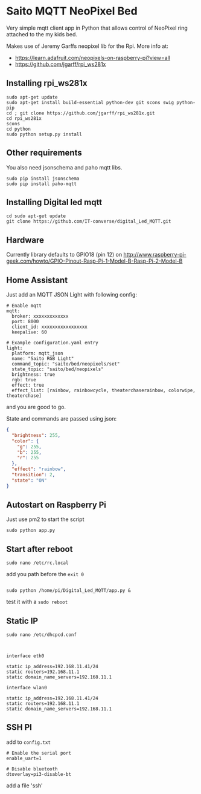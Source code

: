 # Saito MQTT NeoPixel Bed

Very simple mqtt client app in Python that allows control of NeoPixel ring
attached to the my kids bed.

Makes use of Jeremy Garffs neopixel lib for the Rpi. More info at:

* https://learn.adafruit.com/neopixels-on-raspberry-pi?view=all
* https://github.com/jgarff/rpi_ws281x

## Installing rpi_ws281x

```shell
sudo apt-get update
sudo apt-get install build-essential python-dev git scons swig python-pip
cd ; git clone https://github.com/jgarff/rpi_ws281x.git
cd rpi_ws281x
scons
cd python
sudo python setup.py install
```


## Other requirements

You also need jsonschema and paho mqtt libs.

```shell
sudo pip install jsonschema
sudo pip install paho-mqtt
```


## Installing Digital led mqtt

```shell
cd sudo apt-get update
git clone https://github.com/IT-converse/digital_Led_MQTT.git
```


## Hardware

Currently library defaults to GPIO18 (pin 12) on http://www.raspberry-pi-geek.com/howto/GPIO-Pinout-Rasp-Pi-1-Model-B-Rasp-Pi-2-Model-B

## Home Assistant

Just add an MQTT JSON Light with following config:

```
# Enable mqtt
mqtt:
  broker: xxxxxxxxxxxxx
  port: 8000
  client_id: xxxxxxxxxxxxxxxxx
  keepalive: 60

# Example configuration.yaml entry
light:
  platform: mqtt_json
  name: "Saito RGB Light"
  command_topic: "saito/bed/neopixels/set"
  state_topic: "saito/bed/neopixels"
  brightness: true
  rgb: true
  effect: true
  effect_list: [rainbow, rainbowcycle, theaterchaserainbow, colorwipe, theaterchase]
```

and you are good to go.

State and commands are passed using json:

```json
{
  "brightness": 255,
  "color": {
    "g": 255,
    "b": 255,
    "r": 255
  },
  "effect": "rainbow",
  "transition": 2,
  "state": "ON"
}
```

## Autostart on Raspberry Pi

Just use pm2 to start the script

```shell
sudo python app.py
```

## Start after reboot

```shell
sudo nano /etc/rc.local
```

add you path before the `exit 0`

```shell

sudo python /home/pi/Digital_Led_MQTT/app.py &

```

test it with a `sudo reboot`



## Static IP

```shell
sudo nano /etc/dhcpcd.conf
```

```shell


interface eth0

static ip_address=192.168.11.41/24
static routers=192.168.11.1
static domain_name_servers=192.168.11.1

interface wlan0

static ip_address=192.168.11.41/24
static routers=192.168.11.1
static domain_name_servers=192.168.11.1
```

## SSH PI

add to `config.txt`

```
# Enable the serial port
enable_uart=1
​
# Disable bluetooth
dtoverlay=pi3-disable-bt
```

add a file 'ssh'